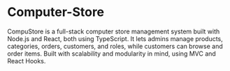 # Computer-Store
CompuStore is a full-stack computer store management system built with Node.js and React, both using TypeScript. It lets admins manage products, categories, orders, customers, and roles, while customers can browse and order items. Built with scalability and modularity in mind, using MVC and React Hooks.
